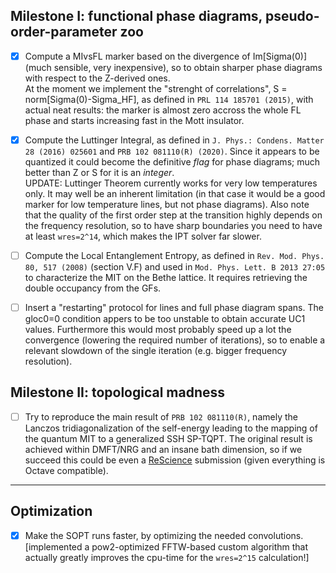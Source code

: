 ## Milestone I: functional phase diagrams, pseudo-order-parameter zoo

- [x] Compute a MIvsFL marker based on the divergence of Im[Sigma(0)] (much sensible, very inexpensive), so to obtain sharper phase diagrams with respect to the Z-derived ones.  
 At the moment we implement the "strenght of correlations", S = norm[Sigma(0)-Sigma_HF], as defined in `PRL 114 185701 (2015)`, with actual neat results: the marker is almost zero accross the whole FL phase and starts increasing fast in the Mott insulator.

- [x] Compute the Luttinger Integral, as defined in `J. Phys.: Condens. Matter 28 (2016) 025601` and `PRB 102 081110(R) (2020)`. Since it appears to be quantized it could become the definitive _flag_ for phase diagrams; much better than Z or S for it is an _integer_.  
UPDATE: Luttinger Theorem currently works for very low temperatures only. It may well be an inherent limitation (in that case it would be a good marker for low temperature lines, but not phase diagrams). Also note that the quality of the first order step at the transition highly depends on the frequency resolution, so to have sharp boundaries you need to have at least `wres=2^14`, which makes the IPT solver far slower.

- [ ] Compute the Local Entanglement Entropy, as defined in `Rev. Mod. Phys. 80, 517 (2008)` (section V.F) and used in `Mod. Phys. Lett. B 2013 27:05` to characterize the MIT on the Bethe lattice. It requires retrieving the double occupancy from the GFs.

- [ ] Insert a "restarting" protocol for lines and full phase diagram spans. The gloc0=0 condition appers to be too unstable to obtain accurate UC1 values. Furthermore this would most probably speed up a lot the convergence (lowering the required number of iterations), so to enable a relevant slowdown of the single iteration (e.g. bigger frequency resolution).

## Milestone II: topological madness

- [ ] Try to reproduce the main result of `PRB 102 081110(R)`, namely the Lanczos tridiagonalization of the self-energy leading to the mapping of the quantum MIT to a generalized SSH SP-TQPT. The original result is achieved within DMFT/NRG and an insane bath dimension, so if we succeed this could be even a [ReScience](http://rescience.github.io) submission (given everything is Octave compatible).

--------

## Optimization

- [x] Make the SOPT runs faster, by optimizing the needed convolutions. [implemented a pow2-optimized FFTW-based custom algorithm that actually greatly improves the cpu-time for the `wres=2^15` calculation!]

